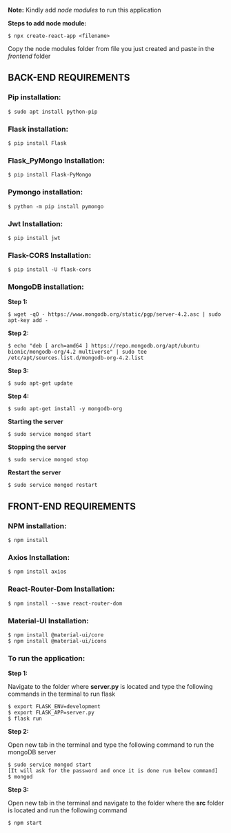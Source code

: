 **Note:** Kindly add *node modules* to run this application

**Steps to add node module:**

```
$ npx create-react-app <filename>
```

Copy the node modules folder from file you just created and paste in the *frontend* folder

## BACK-END REQUIREMENTS

### Pip installation:

```
$ sudo apt install python-pip
```

### Flask installation:

```
$ pip install Flask
```

### Flask_PyMongo Installation:

```
$ pip install Flask-PyMongo
```

### Pymongo installation:

```
$ python -m pip install pymongo
```

### Jwt Installation:

```
$ pip install jwt
```

### Flask-CORS Installation:

```
$ pip install -U flask-cors
```

### MongoDB installation:

**Step 1:**

```
$ wget -qO - https://www.mongodb.org/static/pgp/server-4.2.asc | sudo apt-key add -
```

**Step 2:**

```
$ echo "deb [ arch=amd64 ] https://repo.mongodb.org/apt/ubuntu bionic/mongodb-org/4.2 multiverse" | sudo tee /etc/apt/sources.list.d/mongodb-org-4.2.list
```

**Step 3:**

```
$ sudo apt-get update
```

**Step 4:**

```
$ sudo apt-get install -y mongodb-org
```

**Starting the server**

```
$ sudo service mongod start
```

**Stopping the server**

```
$ sudo service mongod stop
```

**Restart the server**

```
$ sudo service mongod restart
```

## FRONT-END REQUIREMENTS

### NPM installation:

```
$ npm install
```

### Axios Installation:

```
$ npm install axios
```

### React-Router-Dom Installation:

```
$ npm install --save react-router-dom
```

### Material-UI Installation:

```
$ npm install @material-ui/core
$ npm install @material-ui/icons
```

### To run the application:

**Step 1:**

Navigate to the folder where **server.py** is located and type the following commands in the terminal to run flask

```
$ export FLASK_ENV=development 
$ export FLASK_APP=server.py
$ flask run
```

**Step 2:**

Open new tab in the terminal and type the following command to run the mongoDB server

```
$ sudo service mongod start
[It will ask for the password and once it is done run below command]
$ mongod
```

**Step 3:**

Open new tab in the terminal and navigate to the folder where the **src** folder is located and run the following command

```
$ npm start
```

